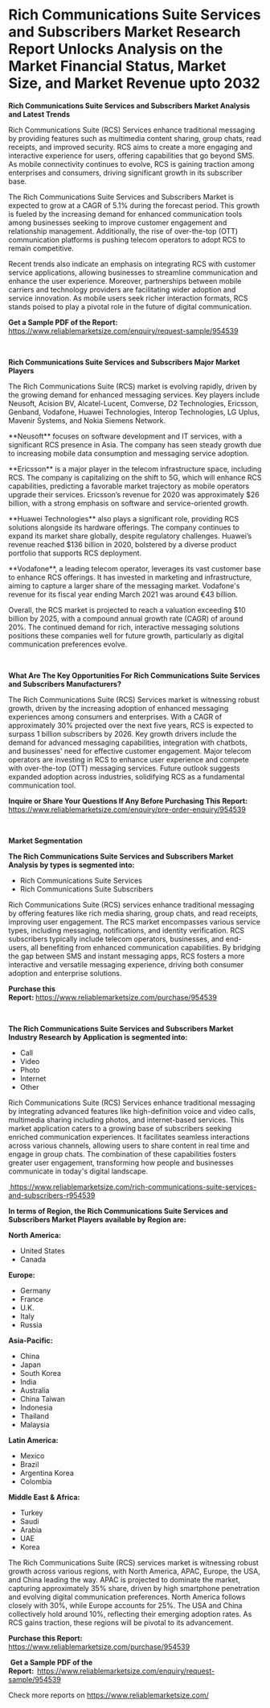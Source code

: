 <p><h1>Rich Communications Suite Services and Subscribers Market Research Report Unlocks Analysis on the Market Financial Status, Market Size, and Market Revenue upto 2032</h1></p><p><strong>Rich Communications Suite Services and Subscribers Market Analysis and Latest Trends</strong></p>
<p><p>Rich Communications Suite (RCS) Services enhance traditional messaging by providing features such as multimedia content sharing, group chats, read receipts, and improved security. RCS aims to create a more engaging and interactive experience for users, offering capabilities that go beyond SMS. As mobile connectivity continues to evolve, RCS is gaining traction among enterprises and consumers, driving significant growth in its subscriber base.</p><p>The Rich Communications Suite Services and Subscribers Market is expected to grow at a CAGR of 5.1% during the forecast period. This growth is fueled by the increasing demand for enhanced communication tools among businesses seeking to improve customer engagement and relationship management. Additionally, the rise of over-the-top (OTT) communication platforms is pushing telecom operators to adopt RCS to remain competitive. </p><p>Recent trends also indicate an emphasis on integrating RCS with customer service applications, allowing businesses to streamline communication and enhance the user experience. Moreover, partnerships between mobile carriers and technology providers are facilitating wider adoption and service innovation. As mobile users seek richer interaction formats, RCS stands poised to play a pivotal role in the future of digital communication.</p></p>
<p><strong>Get a Sample PDF of the Report:&nbsp;</strong> <a href="https://www.reliablemarketsize.com/enquiry/request-sample/954539?utm_campaign=2759&utm_medium=2&utm_source=Github&utm_content=ia&utm_term=07032025&utm_id=rich-communications-suite-services-and-subscribers">https://www.reliablemarketsize.com/enquiry/request-sample/954539</a></p>
<p>&nbsp;</p>
<p><strong>Rich Communications Suite Services and Subscribers Major Market Players</strong></p>
<p><p>The Rich Communications Suite (RCS) market is evolving rapidly, driven by the growing demand for enhanced messaging services. Key players include Neusoft, Acision BV, Alcatel-Lucent, Comverse, D2 Technologies, Ericsson, Genband, Vodafone, Huawei Technologies, Interop Technologies, LG Uplus, Mavenir Systems, and Nokia Siemens Network.</p><p>**Neusoft** focuses on software development and IT services, with a significant RCS presence in Asia. The company has seen steady growth due to increasing mobile data consumption and messaging service adoption.</p><p>**Ericsson** is a major player in the telecom infrastructure space, including RCS. The company is capitalizing on the shift to 5G, which will enhance RCS capabilities, predicting a favorable market trajectory as mobile operators upgrade their services. Ericsson’s revenue for 2020 was approximately $26 billion, with a strong emphasis on software and service-oriented growth.</p><p>**Huawei Technologies** also plays a significant role, providing RCS solutions alongside its hardware offerings. The company continues to expand its market share globally, despite regulatory challenges. Huawei’s revenue reached $136 billion in 2020, bolstered by a diverse product portfolio that supports RCS deployment.</p><p>**Vodafone**, a leading telecom operator, leverages its vast customer base to enhance RCS offerings. It has invested in marketing and infrastructure, aiming to capture a larger share of the messaging market. Vodafone's revenue for its fiscal year ending March 2021 was around €43 billion.</p><p>Overall, the RCS market is projected to reach a valuation exceeding $10 billion by 2025, with a compound annual growth rate (CAGR) of around 20%. The continued demand for rich, interactive messaging solutions positions these companies well for future growth, particularly as digital communication preferences evolve.</p></p>
<p>&nbsp;</p>
<p><strong>What Are The Key Opportunities For Rich Communications Suite Services and Subscribers Manufacturers?</strong></p>
<p><p>The Rich Communications Suite (RCS) Services market is witnessing robust growth, driven by the increasing adoption of enhanced messaging experiences among consumers and enterprises. With a CAGR of approximately 30% projected over the next five years, RCS is expected to surpass 1 billion subscribers by 2026. Key growth drivers include the demand for advanced messaging capabilities, integration with chatbots, and businesses' need for effective customer engagement. Major telecom operators are investing in RCS to enhance user experience and compete with over-the-top (OTT) messaging services. Future outlook suggests expanded adoption across industries, solidifying RCS as a fundamental communication tool.</p></p>
<p><strong>Inquire or Share Your Questions If Any Before Purchasing This Report:</strong> <a href="https://www.reliablemarketsize.com/enquiry/pre-order-enquiry/954539?utm_campaign=2759&utm_medium=2&utm_source=Github&utm_content=ia&utm_term=07032025&utm_id=rich-communications-suite-services-and-subscribers">https://www.reliablemarketsize.com/enquiry/pre-order-enquiry/954539</a></p>
<p>&nbsp;</p>
<p><strong>Market Segmentation</strong></p>
<p><strong>The Rich Communications Suite Services and Subscribers Market Analysis by types is segmented into:</strong></p>
<p><ul><li>Rich Communications Suite Services</li><li>Rich Communications Suite Subscribers</li></ul></p>
<p><p>Rich Communications Suite (RCS) services enhance traditional messaging by offering features like rich media sharing, group chats, and read receipts, improving user engagement. The RCS market encompasses various service types, including messaging, notifications, and identity verification. RCS subscribers typically include telecom operators, businesses, and end-users, all benefiting from enhanced communication capabilities. By bridging the gap between SMS and instant messaging apps, RCS fosters a more interactive and versatile messaging experience, driving both consumer adoption and enterprise solutions.</p></p>
<p><strong>Purchase this Report:&nbsp;</strong><a href="https://www.reliablemarketsize.com/purchase/954539?utm_campaign=2759&utm_medium=2&utm_source=Github&utm_content=ia&utm_term=07032025&utm_id=rich-communications-suite-services-and-subscribers">https://www.reliablemarketsize.com/purchase/954539</a></p>
<p>&nbsp;</p>
<p><strong>The Rich Communications Suite Services and Subscribers Market Industry Research by Application is segmented into:</strong></p>
<p><ul><li>Call</li><li>Video</li><li>Photo</li><li>Internet</li><li>Other</li></ul></p>
<p><p>Rich Communications Suite (RCS) Services enhance traditional messaging by integrating advanced features like high-definition voice and video calls, multimedia sharing including photos, and internet-based services. This market application caters to a growing base of subscribers seeking enriched communication experiences. It facilitates seamless interactions across various channels, allowing users to share content in real time and engage in group chats. The combination of these capabilities fosters greater user engagement, transforming how people and businesses communicate in today's digital landscape.</p></p>
<p><a href="https://www.reliablemarketsize.com/rich-communications-suite-services-and-subscribers-r954539?utm_campaign=2759&utm_medium=2&utm_source=Github&utm_content=ia&utm_term=07032025&utm_id=rich-communications-suite-services-and-subscribers">&nbsp;https://www.reliablemarketsize.com/rich-communications-suite-services-and-subscribers-r954539</a></p>
<p><strong>In terms of Region, the Rich Communications Suite Services and Subscribers Market Players available by Region are:</strong></p>
<p>
    <p> <strong> North America: </strong>
        <ul>
            <li>United States</li>
            <li>Canada</li>
        </ul>
        </p> 
    <p> <strong> Europe: </strong>
        <ul>
            <li>Germany</li>
            <li>France</li>
            <li>U.K.</li>
            <li>Italy</li>
            <li>Russia</li>
        </ul>
        </p> 
    <p> <strong> Asia-Pacific: </strong>
        <ul>
            <li>China</li>
            <li>Japan</li>
            <li>South Korea</li>
            <li>India</li>
            <li>Australia</li>
            <li>China Taiwan</li>
            <li>Indonesia</li>
            <li>Thailand</li>
            <li>Malaysia</li>
        </ul>
        </p> 
    <p> <strong> Latin America: </strong>
        <ul>
            <li>Mexico</li>
            <li>Brazil</li>
            <li>Argentina Korea</li>
            <li>Colombia</li>
        </ul>
        </p> 
    <p> <strong> Middle East & Africa: </strong>
        <ul>
            <li>Turkey</li>
            <li>Saudi</li>
            <li>Arabia</li>
            <li>UAE</li>
            <li>Korea</li>
        </ul>
    </p>
    </p>
<p><p>The Rich Communications Suite (RCS) services market is witnessing robust growth across various regions, with North America, APAC, Europe, the USA, and China leading the way. APAC is projected to dominate the market, capturing approximately 35% share, driven by high smartphone penetration and evolving digital communication preferences. North America follows closely with 30%, while Europe accounts for 25%. The USA and China collectively hold around 10%, reflecting their emerging adoption rates. As RCS gains traction, these regions will be pivotal to its advancement.</p></p>
<p><strong>Purchase this Report: </strong><a href="https://www.reliablemarketsize.com/purchase/954539?utm_campaign=2759&utm_medium=2&utm_source=Github&utm_content=ia&utm_term=07032025&utm_id=rich-communications-suite-services-and-subscribers">https://www.reliablemarketsize.com/purchase/954539</a></p>
<p>&nbsp;<strong>Get a Sample PDF of the Report:&nbsp;&nbsp;</strong><a href="https://www.reliablemarketsize.com/enquiry/request-sample/954539?utm_campaign=2759&utm_medium=2&utm_source=Github&utm_content=ia&utm_term=07032025&utm_id=rich-communications-suite-services-and-subscribers">https://www.reliablemarketsize.com/enquiry/request-sample/954539</a></p>
<p><strong></strong></p>
<p>Check more reports on <a href="https://www.reliablemarketsize.com/?utm_campaign=2759&utm_medium=2&utm_source=Github&utm_content=ia&utm_term=07032025&utm_id=rich-communications-suite-services-and-subscribers">https://www.reliablemarketsize.com/</a></p>